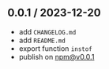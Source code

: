 ## 0.0.1 / 2023-12-20
- add `CHANGELOG.md`
- add `README.md`
- export function `instof`
- publish on npm@v0.0.1
